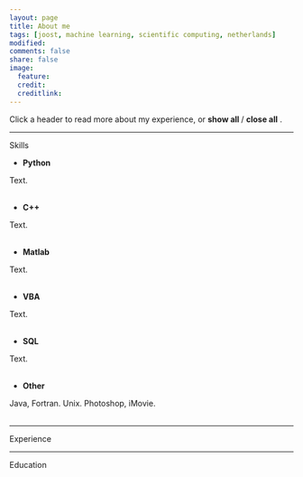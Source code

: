 ```yaml
---
layout: page
title: About me
tags: [joost, machine learning, scientific computing, netherlands]
modified: 
comments: false
share: false
image:
  feature: 
  credit: 
  creditlink: 
---
```


Click a header to read more about my experience, or 
<span style="cursor:hand; cursor:pointer" onClick="openAll()">
  <b> show all </b>
</span> 
/
<span style="cursor:hand; cursor:pointer" onClick="closeAll()">
  <b> close all</b>
</span>
. 

---
Skills

- <div onClick="openClose('p1')" style="cursor:hand; cursor:pointer"><b>Python</b></div>
<div id="p1" class="texter">
  Text.
<br /><br /></div>

- <div onClick="openClose('p2')" style="cursor:hand; cursor:pointer"><b>C++</b></div>
<div id="p2" class="texter">
  Text.
<br /><br /></div>
 
- <div onClick="openClose('p3')" style="cursor:hand; cursor:pointer"><b>Matlab</b></div>
<div id="p3" class="texter">
  Text.
<br /><br /></div>

- <div onClick="openClose('p4')" style="cursor:hand; cursor:pointer"><b>VBA</b></div>
<div id="p4" class="texter">
  Text.
<br /><br /></div>

- <div onClick="openClose('p5')" style="cursor:hand; cursor:pointer"><b>SQL</b></div>
<div id="p5" class="texter">
  Text.
<br /><br /></div>

- <div onClick="openClose('p6')" style="cursor:hand; cursor:pointer"><b>Other</b></div>
<div id="p6" class="texter">
  Java, Fortran. Unix. Photoshop, iMovie.
<br /><br /></div>

---
Experience

--- 
Education

